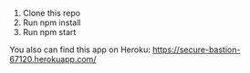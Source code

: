 1. Clone this repo
2. Run npm install
3. Run npm start

You also can find this app on Heroku: https://secure-bastion-67120.herokuapp.com/
